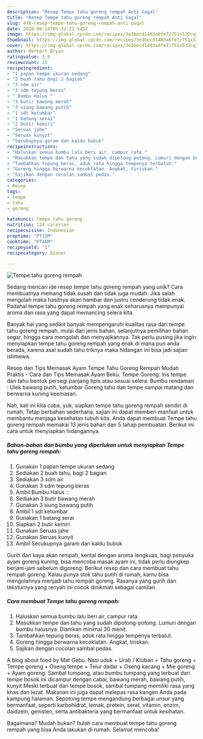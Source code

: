 ```yaml
---
description: "Resep Tempe tahu goreng rempah Anti Gagal"
title: "Resep Tempe tahu goreng rempah Anti Gagal"
slug: 478-resep-tempe-tahu-goreng-rempah-anti-gagal
date: 2020-06-14T05:32:22.545Z
image: https://img-global.cpcdn.com/recipes/3e3becd1483a8fe7/751x532cq70/tempe-tahu-goreng-rempah-foto-resep-utama.jpg
thumbnail: https://img-global.cpcdn.com/recipes/3e3becd1483a8fe7/751x532cq70/tempe-tahu-goreng-rempah-foto-resep-utama.jpg
cover: https://img-global.cpcdn.com/recipes/3e3becd1483a8fe7/751x532cq70/tempe-tahu-goreng-rempah-foto-resep-utama.jpg
author: Herbert Bryan
ratingvalue: 3.6
reviewcount: 15
recipeingredient:
- "1 papan tempe ukuran sedang"
- "2 buah tahu bagi 2 bagian"
- "3 sdm air"
- "3 sdm tepung beras"
- " Bumbu Halus "
- "3 butir bawang merah"
- "3 siung bawang putih"
- "1 sdt ketumbar"
- "1 batang serai"
- "2 butir kemiri"
- "Seruas jahe"
- "Seruas kunyit"
- "Secukupnya garam dan kaldu bubuk"
recipeinstructions:
- "Haluskan semua bumbu lalu beri air, campur rata."
- "Masukkan tempe dan tahu yang sudah dipotong-potong. Lumuri dengan bumbu halusnya. Diamkan minimal 30 menit."
- "Tambahkan tepung beras, aduk rata hingga tempenya terbalut."
- "Goreng hingga berwarna kecoklatan. Angkat, tiriskan."
- "Sajikan dengan cocolan sambal pedas."
categories:
- Resep
tags:
- tempe
- tahu
- goreng

katakunci: tempe tahu goreng 
nutrition: 124 calories
recipecuisine: Indonesian
preptime: "PT12M"
cooktime: "PT46M"
recipeyield: "1"
recipecategory: Dinner

---
```



![Tempe tahu goreng rempah](https://img-global.cpcdn.com/recipes/3e3becd1483a8fe7/751x532cq70/tempe-tahu-goreng-rempah-foto-resep-utama.jpg)

Sedang mencari ide resep tempe tahu goreng rempah yang unik? Cara membuatnya memang tidak susah dan tidak juga mudah. Jika salah mengolah maka hasilnya akan hambar dan justru cenderung tidak enak. Padahal tempe tahu goreng rempah yang enak seharusnya mempunyai aroma dan rasa yang dapat memancing selera kita.

Banyak hal yang sedikit banyak mempengaruhi kualitas rasa dari tempe tahu goreng rempah, mulai dari jenis bahan, selanjutnya pemilihan bahan segar, hingga cara mengolah dan menyajikannya. Tak perlu pusing jika ingin menyiapkan tempe tahu goreng rempah yang enak di mana pun anda berada, karena asal sudah tahu triknya maka hidangan ini bisa jadi sajian istimewa.

Resep dan Tips Memasak Ayam Tempe Tahu Goreng Rempah Mudah Praktis - Cara dan Tips Memasak Ayam Beku. Tempe Goreng: Iris tempe dan tahu bentuk persegi panjang tipis atau sesuai selera. Bumbu rendaman : Ulek bawang putih, ketumbar Goreng tahu dan tempe sampai matang dan berwarna kuning keemasan.


Nah, kali ini kita coba, yuk, siapkan tempe tahu goreng rempah sendiri di rumah. Tetap berbahan sederhana, sajian ini dapat memberi manfaat untuk membantu menjaga kesehatan tubuh kita. Anda dapat membuat Tempe tahu goreng rempah memakai 13 jenis bahan dan 5 tahap pembuatan. Berikut ini cara untuk menyiapkan hidangannya.

<!--inarticleads1-->

##### Bahan-bahan dan bumbu yang diperlukan untuk menyiapkan Tempe tahu goreng rempah:

1. Gunakan 1 papan tempe ukuran sedang
1. Sediakan 2 buah tahu, bagi 2 bagian
1. Sediakan 3 sdm air
1. Gunakan 3 sdm tepung beras
1. Ambil  Bumbu Halus ::
1. Sediakan 3 butir bawang merah
1. Gunakan 3 siung bawang putih
1. Ambil 1 sdt ketumbar
1. Gunakan 1 batang serai
1. Siapkan 2 butir kemiri
1. Gunakan Seruas jahe
1. Gunakan Seruas kunyit
1. Ambil Secukupnya garam dan kaldu bubuk


Gurih dan kaya akan rempah, kental dengan aroma lengkuas, bagi penyuka ayam goreng kuning, bisa mencoba masak ayam ini, tidak perlu diungkep berjam-jam sebelum digoreng. Berikut resep dan cara membuat tahu rempah goreng. Kalau punya stok tahu putih di rumah, kamu bisa mengolahnya menjadi tahu rempah goreng. Rasanya yang gurih dan teksturnya yang renyah ini cocok dinikmati sebagai camilan. 

<!--inarticleads2-->

##### Cara membuat Tempe tahu goreng rempah:

1. Haluskan semua bumbu lalu beri air, campur rata.
1. Masukkan tempe dan tahu yang sudah dipotong-potong. Lumuri dengan bumbu halusnya. Diamkan minimal 30 menit.
1. Tambahkan tepung beras, aduk rata hingga tempenya terbalut.
1. Goreng hingga berwarna kecoklatan. Angkat, tiriskan.
1. Sajikan dengan cocolan sambal pedas.


A blog about food by Mat Gebu. Nasi uduk + Urab / Kluban + Tahu goreng + Tempe goreng + Oseng tempe + Telur dadar + Oseng kacang + Mie goreng + Ayam goreng. Sambal tumpang, atau bumbu tumpang yang terbuat dari tempe bosok ini dicampur dengan cabai, bawang merah, bawang putih, kunyit Meski terbuat dari tempe bosok, sambal tumpang memiliki rasa yang khas dan lezat. Makanan ini juga dapat melepas rasa kangen Anda pada kampung halaman. Sepotong tempe mengandung berbagai unsur yang bermanfaat, seperti karbohidrat, lemak, protein, serat, vitamin, enzim, daidzein, genisten, serta antibakteria yang bermanfaat untuk kesihatan. 

Bagaimana? Mudah bukan? Itulah cara membuat tempe tahu goreng rempah yang bisa Anda lakukan di rumah. Selamat mencoba!
